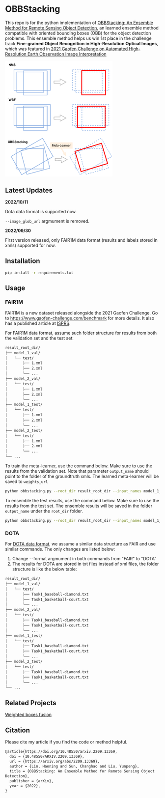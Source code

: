 # OBBStacking

This repo is for the python implementation of [OBBStacking: An Ensemble Method for Remote Sensing Object Detection](https://arxiv.org/abs/2209.13369), an learned ensemble method compatible with oriented bounding boxes (OBB) for the object detection problems. This ensemble method helps us win 1st place in the challenge track **Fine-grained Object Recognition in High-Resolution Optical Images**, which was featured in [2021 Gaofen Challenge on Automated High-Resolution Earth Observation Image Interpretation](https://www.gaofen-challenge.com/)

<img src="readme_assets/obb.png" alt="" width="350"/>

## Latest Updates

**2022/10/11**

Dota data format is supported now.

`--image_glob_url` argmument is removed.

**2022/09/30**

First version released, only FAIR1M data format (results and labels stored in xmls) supported for now.

## Installation

```bash
pip install -r requirements.txt
```
## Usage

### FAIR1M

FAIR1M is a new dataset released alongside the 2021 Gaofen Challenge. Go to https://www.gaofen-challenge.com/benchmark for more details. It also has a published article at [ISPRS](https://www.sciencedirect.com/science/article/abs/pii/S0924271621003269).

For FAIR1M data format, assume such folder structure for results from both the validation set and the test set:

```markdown
result_root_dir/
├── model_1_val/
│   └── test/
│       ├── 1.xml
│       ├── 2.xml
│       └── ...
├── model_2_val/
│   └── test/
│       ├── 1.xml
│       ├── 2.xml
│       └── ...
├── model_1_test/
│   └── test/
│       ├── 1.xml
│       ├── 2.xml
│       └── ...
├── model_2_test/
│   └── test/
│       ├── 1.xml
│       ├── 2.xml
│       └── ...
└── ...
```

To train the meta-learner, use the command below. Make sure to use the results from the validation set.
Note that parameter `output_name` should point to the folder of the groundtruth xmls.
The learned meta-learner will be saved to `weights_url`
```bash
python obbstacking.py --root_dir result_root_dir --input_names model_1_val model_2_val --output_name /path/to/ground/truth/folder/ --mode train --format FAIR --weights_url "weight.pkl"
```

To ensemble the test results, use the command below. Make sure to use the results from the test set.
The ensemble results will be saved in the folder `output_name` under the `root_dir` folder.
```bash
python obbstacking.py --root_dir result_root_dir --input_names model_1_test model_2_test --output_name "ensemble_result" --mode test --format FAIR --weights_url "weight.pkl"
```

### DOTA

For [DOTA data format](https://captain-whu.github.io/DOTA/), we assume a similar data structure as FAIR and use similar commands. The only changes are listed below:

1. Change --format argmument in both commands from "FAIR" to "DOTA"
2. The results for DOTA are stored in txt files instead of xml files, the folder structure is like the below table:

```markdown
result_root_dir/
├── model_1_val/
│   └── test/
│       ├── Task1_baseball-diamond.txt
│       ├── Task1_basketball-court.txt
│       └── ...
├── model_2_val/
│   └── test/
│       ├── Task1_baseball-diamond.txt
│       ├── Task1_basketball-court.txt
│       └── ...
├── model_1_test/
│   └── test/
│       ├── Task1_baseball-diamond.txt
│       ├── Task1_basketball-court.txt
│       └── ...
├── model_2_test/
│   └── test/
│       ├── Task1_baseball-diamond.txt
│       ├── Task1_basketball-court.txt
│       └── ...
└── ...
```
## Related Projects

[Weighted boxes fusion](https://github.com/ZFTurbo/Weighted-Boxes-Fusion)

## Citation

Please cite my article if you find the code or method helpful.
```text
@article{https://doi.org/10.48550/arxiv.2209.13369,
  doi = {10.48550/ARXIV.2209.13369},
  url = {https://arxiv.org/abs/2209.13369},
  author = {Lin, Haoning and Sun, Changhao and Liu, Yunpeng},
  title = {OBBStacking: An Ensemble Method for Remote Sensing Object Detection},
  publisher = {arXiv},
  year = {2022},
}
```
